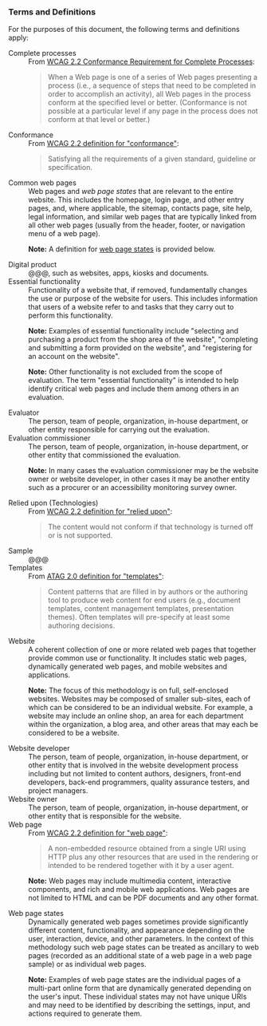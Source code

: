 ### Terms and Definitions

For the purposes of this document, the following terms and definitions apply:

<dl>
<dt id="complete">Complete processes</dt>
<dd>From <a href="https://www.w3.org/TR/WCAG22/#cc3">WCAG 2.2 Conformance Requirement for Complete Processes</a>:<blockquote>  
When a Web page is one of a series of Web pages presenting a process (i.e., a sequence of steps that need to be completed in order to accomplish an activity), all Web pages in the process conform at the specified level or better. (Conformance is not possible at a particular level if any page in the process does not conform at that level or better.)</blockquote></dd>

<dt id="conformance">Conformance</dt>
<dd>From <a href="https://www.w3.org/TR/WCAG/#dfn-conform">WCAG 2.2 definition for "conformance"</a>:  
<blockquote>Satisfying all the requirements of a given standard, guideline or specification.</blockquote></dd>

<dt id="common">Common web pages</dt>
<dd>Web pages and <em>web page states</em> that are relevant to the entire website. This includes the homepage, login page, and other entry pages, and, where applicable, the sitemap, contacts page, site help, legal information, and similar web pages that are typically linked from all other web pages (usually from the header, footer, or navigation menu of a web page).

**Note:** A definition for [web page states](#states) is provided below.</dd>

<dt id="product">Digital product</dt>
<dd>@@@, such as websites, apps, kiosks and documents.</dd>

<dt id="functionality">Essential functionality</dt>
<dd>Functionality of a website that, if removed, fundamentally changes the use or purpose of the website for users. This includes information that users of a website refer to and tasks that they carry out to perform this functionality.

**Note:** Examples of essential functionality include "selecting and purchasing a product from the shop area of the website", "completing and submitting a form provided on the website", and "registering for an account on the website".

**Note:** Other functionality is not excluded from the scope of evaluation. The term "essential functionality" is intended to help identify critical web pages and include them among others in an evaluation.</dd>

<dt id="evaluator">Evaluator</dt>
<dd>The person, team of people, organization, in-house department, or other entity responsible for carrying out the evaluation.</dd>

<dt id="commissioner">Evaluation commissioner</dt>
<dd>The person, team of people, organization, in-house department, or other entity that commissioned the evaluation.

**Note:** In many cases the evaluation commissioner may be the website owner or website developer, in other cases it may be another entity such as a procurer or an accessibility monitoring survey owner.</dd>

<dt id="relied">Relied upon (Technologies)</dt>

<dd>From <a href="https://www.w3.org/TR/WCAG22/#dfn-reliedupon">WCAG 2.2 definition for "relied upon"</a>:  
<blockquote>The content would not conform if that technology is turned off or is not supported.</blockquote></dd>

<dt id="sample">Sample</dt>

<dd>@@@</dd>

<dt id="template">Templates</dt>

<dd>From <a href="https://www.w3.org/TR/ATAG20/#def-Template">ATAG 2.0 definition for "templates"</a>:  
<blockquote>Content patterns that are filled in by authors or the authoring tool to produce web content for end users (e.g., document templates, content management templates, presentation themes). Often templates will pre-specify at least some authoring decisions.</blockquote></dd>

<dt id="website">Website</dt>
<dd>A coherent collection of one or more related web pages that together provide common use or functionality. It includes static web pages, dynamically generated web pages, and mobile websites and applications.

**Note:** The focus of this methodology is on full, self-enclosed websites. Websites may be composed of smaller sub-sites, each of which can be considered to be an individual website. For example, a website may include an online shop, an area for each department within the organization, a blog area, and other areas that may each be considered to be a website.</dd>

<dt id="developer">Website developer</dt>
<dd>The person, team of people, organization, in-house department, or other entity that is involved in the website development process including but not limited to content authors, designers, front-end developers, back-end programmers, quality assurance testers, and project managers.</dd>

<dt id="owner">Website owner</dt>
<dd>The person, team of people, organization, in-house department, or other entity that is responsible for the website.</dd>

<dt id="webpage">Web page</dt>
<dd>From <a href="https://www.w3.org/TR/WCAG22/#dfn-webpage">WCAG 2.2 definition for "web page"</a>:  
<blockquote>A non-embedded resource obtained from a single URI using HTTP plus any other resources that are used in the rendering or intended to be rendered together with it by a user agent.</blockquote>

**Note:** Web pages may include multimedia content, interactive components, and rich and mobile web applications. Web pages are not limited to HTML and can be PDF documents and any other format.</dd>

<dt id="states">Web page states</dt>
<dd>Dynamically generated web pages sometimes provide significantly different content, functionality, and appearance depending on the user, interaction, device, and other parameters. In the context of this methodology such web page states can be treated as ancillary to web pages (recorded as an additional state of a web page in a web page sample) or as individual web pages.

**Note:** Examples of web page states are the individual pages of a multi-part online form that are dynamically generated depending on the user's input. These individual states may not have unique URIs and may need to be identified by describing the settings, input, and actions required to generate them.</dd>
</dl>
